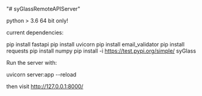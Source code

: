 "# syGlassRemoteAPIServer" 

python > 3.6
64 bit only!

current dependencies:

pip install fastapi
pip install uvicorn
pip install email_validator
pip install requests
pip install numpy
pip install -i https://test.pypi.org/simple/ syGlass


Run the server with:

uvicorn server:app --reload

then visit  http://127.0.0.1:8000/